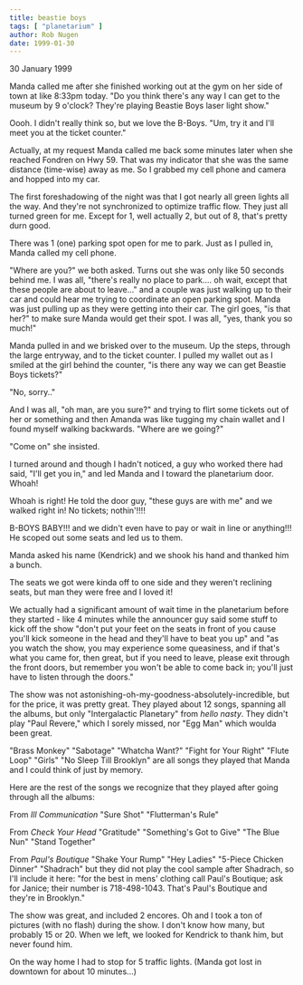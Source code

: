 ```yaml
---
title: beastie boys
tags: [ "planetarium" ]
author: Rob Nugen
date: 1999-01-30
---
```


<p class=date>30 January 1999</p>

<p>Manda called me after she finished working out at the gym on her side of town at like 8:33pm today. "Do you think there's any way I can get to the museum by 9 o'clock?  They're playing Beastie Boys laser light show."

<p>Oooh. I didn't really think so, but we love the B-Boys.  "Um, try it and I'll meet you at the ticket counter."

<p>Actually, at my request Manda called me back some minutes later when she reached Fondren on Hwy 59. That was my indicator that she was the same distance (time-wise) away as me. So I grabbed my cell phone and camera and hopped into my car.

<p>The first foreshadowing of the night was that I got nearly all green lights all the way.  And they're not synchronized to optimize traffic flow. They just all turned green for me. Except for 1, well actually 2, but out of 8, that's pretty durn good.

<p>There was 1 (one) parking spot open for me to park. Just as I pulled in, Manda called my cell phone.

<p>"Where are you?" we both asked.  Turns out she was only like 50 seconds behind me. I was all, "there's really no place to park.... oh wait, except that these people are about to leave..."
and a couple was just walking up to their car and could hear me trying to coordinate an open parking spot. Manda was just pulling up as they were getting into their car. The girl goes, "is that her?" to make sure Manda would get their spot. I was all, "yes, thank you so much!"

<p>Manda pulled in and we brisked over to the museum. Up the steps, through the large entryway, and to the ticket counter. I pulled my wallet out as I smiled at the girl behind the counter, "is there any way we can get Beastie Boys tickets?"

<p>"No, sorry.."

<p>And I was all, "oh man, are you sure?" and trying to flirt some tickets out of her or something and then Amanda was like tugging my chain wallet and I found myself walking backwards. "Where are we going?"

<p>"Come on" she insisted.

<p>I turned around and though I hadn't noticed, a guy who worked there had said, "I'll get you in," and led Manda and I toward the planetarium door.  Whoah!

<p>Whoah is right! He told the door guy, "these guys are with me" and we walked right in!  No tickets; nothin'!!!!

<p>B-BOYS BABY!!! and we didn't even have to pay or wait in line or anything!!!  He scoped out some seats and led us to them.

<p>Manda asked his name (Kendrick) and we shook his hand and thanked him a bunch.

<p>The seats we got were kinda off to one side and they weren't reclining seats, but man they were free and I loved it!

<p>We actually had a significant amount of wait time in the planetarium before they started - like 4 minutes while the announcer guy said some stuff to kick off the show "don't put your feet on the seats in front of you cause you'll kick someone in the head and they'll have to beat you up" and "as you watch the show, you may experience some queasiness, and if that's what you came for, then great, but if you need to leave, please exit through the front doors, but remember you won't be able to come back in; you'll just have to listen through the doors."

<p>The show was not astonishing-oh-my-goodness-absolutely-incredible, but for the price, it was pretty great. They played about 12 songs, spanning all the albums, but only "Intergalactic Planetary" from <em>hello nasty</em>.  They didn't play "Paul Revere," which I sorely missed, nor "Egg Man" which woulda been great.

<p>"Brass Monkey" "Sabotage" "Whatcha Want?" "Fight for Your Right" "Flute Loop" "Girls" "No Sleep Till Brooklyn" are all songs they played that Manda and I could think of just by memory.

<p>Here are the rest of the songs we recognize that they played after going through all the albums:

<p>From <em>Ill Communication</em>
"Sure Shot" "Flutterman's Rule"

<p>From <em>Check Your Head</em>
"Gratitude" "Something's Got to Give" "The Blue Nun" "Stand Together"

<p>From <em>Paul's Boutique</em>
"Shake Your Rump" "Hey Ladies" "5-Piece Chicken Dinner" "Shadrach" but they did not play the cool sample after Shadrach, so I'll include it here: "for the best in mens' clothing call Paul's Boutique; ask for Janice; their number is 718-498-1043. That's Paul's Boutique and they're in Brooklyn."

<p>The show was great, and included 2 encores. Oh and I took a ton of pictures (with no flash) during the show. I don't know how many, but probably 15 or 20. When we left, we looked for Kendrick to thank him, but never found him.

<p>On the way home I had to stop for 5 traffic lights.  (Manda got lost in downtown for about 10 minutes...)
